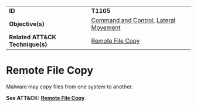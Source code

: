 |||
|---------|------------------------|
|**ID**|**T1105**|
|**Objective(s)**|[Command and Control](https://github.com/MAECProject/malware-behaviors/tree/master/command-and-control), [Lateral Movement](https://github.com/MAECProject/malware-behaviors/tree/master/lateral-movement)|
|**Related ATT&CK Technique(s)**|[Remote File Copy](https://attack.mitre.org/techniques/T1105/)|

Remote File Copy
================
Malware may copy files from one system to another.

**See ATT&CK:** [**Remote File Copy**](https://attack.mitre.org/techniques/T1105/).